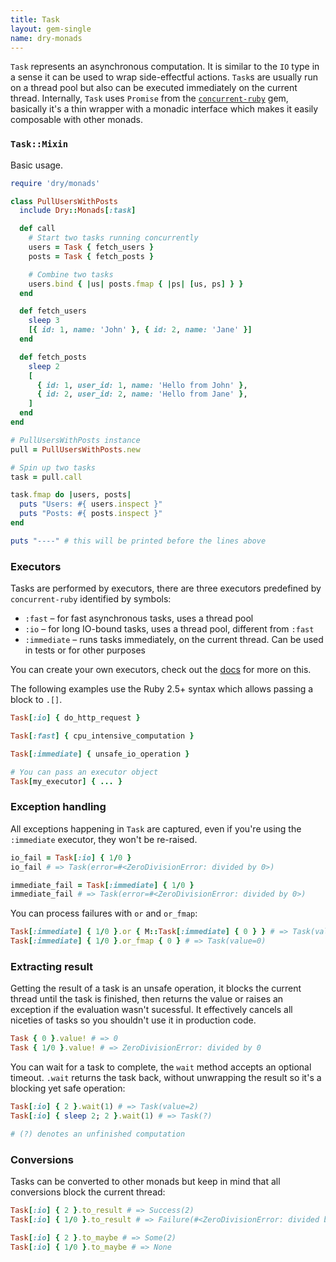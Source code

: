 ```yaml
---
title: Task
layout: gem-single
name: dry-monads
---
```


`Task` represents an asynchronous computation. It is similar to the `IO` type in a sense it can be used to wrap side-effectful actions. `Task`s are usually run on a thread pool but also can be executed immediately on the current thread. Internally, `Task` uses `Promise` from the [`concurrent-ruby`](https://github.com/ruby-concurrency/concurrent-ruby) gem, basically it's a thin wrapper with a monadic interface which makes it easily composable with other monads.

### `Task::Mixin`

Basic usage.

```ruby
require 'dry/monads'

class PullUsersWithPosts
  include Dry::Monads[:task]

  def call
    # Start two tasks running concurrently
    users = Task { fetch_users }
    posts = Task { fetch_posts }

    # Combine two tasks
    users.bind { |us| posts.fmap { |ps| [us, ps] } }
  end

  def fetch_users
    sleep 3
    [{ id: 1, name: 'John' }, { id: 2, name: 'Jane' }]
  end

  def fetch_posts
    sleep 2
    [
      { id: 1, user_id: 1, name: 'Hello from John' },
      { id: 2, user_id: 2, name: 'Hello from Jane' },
    ]
  end
end

# PullUsersWithPosts instance
pull = PullUsersWithPosts.new

# Spin up two tasks
task = pull.call

task.fmap do |users, posts|
  puts "Users: #{ users.inspect }"
  puts "Posts: #{ posts.inspect }"
end

puts "----" # this will be printed before the lines above
```

### Executors

Tasks are performed by executors, there are three executors predefined by `concurrent-ruby` identified by symbols:

- `:fast` – for fast asynchronous tasks, uses a thread pool
- `:io` – for long IO-bound tasks, uses a thread pool, different from `:fast`
- `:immediate` – runs tasks immediately, on the current thread. Can be used in tests or for other purposes

You can create your own executors, check out the [docs](http://ruby-concurrency.github.io/concurrent-ruby/master/Concurrent.html) for more on this.

The following examples use the Ruby 2.5+ syntax which allows passing a block to `.[]`.

```ruby
Task[:io] { do_http_request }

Task[:fast] { cpu_intensive_computation }

Task[:immediate] { unsafe_io_operation }

# You can pass an executor object
Task[my_executor] { ... }
```

### Exception handling

All exceptions happening in `Task` are captured, even if you're using the `:immediate` executor, they won't be re-raised.

```ruby
io_fail = Task[:io] { 1/0 }
io_fail # => Task(error=#<ZeroDivisionError: divided by 0>)

immediate_fail = Task[:immediate] { 1/0 }
immediate_fail # => Task(error=#<ZeroDivisionError: divided by 0>)
```

You can process failures with `or` and `or_fmap`:

```ruby
Task[:immediate] { 1/0 }.or { M::Task[:immediate] { 0 } } # => Task(value=0)
Task[:immediate] { 1/0 }.or_fmap { 0 } # => Task(value=0)
```

### Extracting result

Getting the result of a task is an unsafe operation, it blocks the current thread until the task is finished, then returns the value or raises an exception if the evaluation wasn't sucessful. It effectively cancels all niceties of tasks so you shouldn't use it in production code.

```ruby
Task { 0 }.value! # => 0
Task { 1/0 }.value! # => ZeroDivisionError: divided by 0
```

You can wait for a task to complete, the `wait` method accepts an optional timeout. `.wait` returns the task back, without unwrapping the result so it's a blocking yet safe operation:

```ruby
Task[:io] { 2 }.wait(1) # => Task(value=2)
Task[:io] { sleep 2; 2 }.wait(1) # => Task(?)

# (?) denotes an unfinished computation
```

### Conversions

Tasks can be converted to other monads but keep in mind that all conversions block the current thread:

```ruby
Task[:io] { 2 }.to_result # => Success(2)
Task[:io] { 1/0 }.to_result # => Failure(#<ZeroDivisionError: divided by 0>)

Task[:io] { 2 }.to_maybe # => Some(2)
Task[:io] { 1/0 }.to_maybe # => None
```
